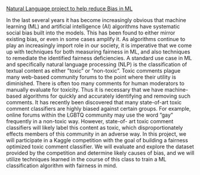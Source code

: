 [Natural Language project to help reduce Bias in ML](https://github.com/masdeval/jigsaw-unintended-bias-in-toxicity-classification/final_project.pdf)<p>
In the last several years it has become increasingly
obvious that machine learning (ML) and artificial intelligence (AI)
algorithms have systematic social bias built into the models. This
has been found to either mirror existing bias, or even in some
cases amplify it. As algorithms continue to play an increasingly
import role in our society, it is imperative that we come up
with techniques for both measuring fairness in ML, and also
techniques to remediate the identified fairness deficiencies.
A standard use case in ML and specifically natural language
processing (NLP) is the classification of textual content as either
”toxic” or ”non-toxic”. Toxic comments plague many web-based
community forums to the point where their utility is diminished.
There is often too many comments for human moderators to
manually evaluate for toxicity. Thus it is necessary that we have
machine-based algorithms for quickly and accurately identifying
and removing such comments.
It has recently been discovered that many state-of-art toxic
comment classifiers are highly biased against certain groups. For
example, online forums within the LGBTQ community may use
the word ”gay” frequently in a non-toxic way. However, state-of-
art toxic comment classifiers will likely label this content as toxic,
which disproportionately effects members of this community in
an adverse way. In this project, we will participate in a Kaggle
competition with the goal of building a fairness optimized
toxic comment classifier. We will evaluate and explore the dataset
provided by the competition and determine likely causes of bias,
and we will utilize techniques learned in the course of this class
to train a ML classification algorithm with fairness in mind.
